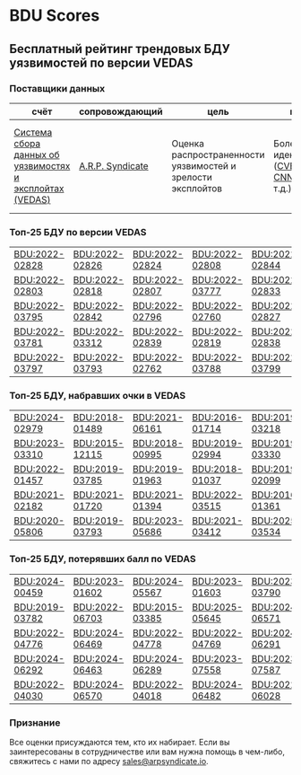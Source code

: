 
# BDU Scores
## Бесплатный рейтинг трендовых БДУ уязвимостей по версии VEDAS

### Поставщики данных
| счёт | cопровождающий | цель | покрытие | определение | частота |
| ----- | ---------- | ------- | -------- | ----------- | --------- |
| [Система сбора данных об уязвимостях и эксплойтах (VEDAS)](https://vedas.arpsyndicate.io) | [A.R.P. Syndicate](https://www.arpsyndicate.io) | Оценка распространенности уязвимостей и зрелости эксплойтов | Более 150 идентификаторов ([CVE](https://github.com/ARPSyndicate/cve-scores), [EUVD](https://github.com/ARPSyndicate/euvd-scores), [CNNVD](https://github.com/ARPSyndicate/cnnvd-scores), [BDU](https://github.com/ARPSyndicate/bdu-scores) и т.д.) | Аналитические данные с открытым исходным кодом (OSINT), полученные от [Exploit Observer](https://www.exploit.observer) | 12-16 часов |



<h3>Топ-25 БДУ по версии VEDAS</h3>

<table>
  <tr>
    <td><a href='https://vedas.arpsyndicate.io/?vuln=BDU:2022-02828'>BDU:2022-02828</a></td>
    <td><a href='https://vedas.arpsyndicate.io/?vuln=BDU:2022-02826'>BDU:2022-02826</a></td>
    <td><a href='https://vedas.arpsyndicate.io/?vuln=BDU:2022-02824'>BDU:2022-02824</a></td>
    <td><a href='https://vedas.arpsyndicate.io/?vuln=BDU:2022-02808'>BDU:2022-02808</a></td>
    <td><a href='https://vedas.arpsyndicate.io/?vuln=BDU:2022-02844'>BDU:2022-02844</a></td>
  </tr>
  <tr>
    <td><a href='https://vedas.arpsyndicate.io/?vuln=BDU:2022-02803'>BDU:2022-02803</a></td>
    <td><a href='https://vedas.arpsyndicate.io/?vuln=BDU:2022-02818'>BDU:2022-02818</a></td>
    <td><a href='https://vedas.arpsyndicate.io/?vuln=BDU:2022-02807'>BDU:2022-02807</a></td>
    <td><a href='https://vedas.arpsyndicate.io/?vuln=BDU:2022-03777'>BDU:2022-03777</a></td>
    <td><a href='https://vedas.arpsyndicate.io/?vuln=BDU:2022-02833'>BDU:2022-02833</a></td>
  </tr>
  <tr>
    <td><a href='https://vedas.arpsyndicate.io/?vuln=BDU:2022-03795'>BDU:2022-03795</a></td>
    <td><a href='https://vedas.arpsyndicate.io/?vuln=BDU:2022-02842'>BDU:2022-02842</a></td>
    <td><a href='https://vedas.arpsyndicate.io/?vuln=BDU:2022-02796'>BDU:2022-02796</a></td>
    <td><a href='https://vedas.arpsyndicate.io/?vuln=BDU:2022-02760'>BDU:2022-02760</a></td>
    <td><a href='https://vedas.arpsyndicate.io/?vuln=BDU:2022-02827'>BDU:2022-02827</a></td>
  </tr>
  <tr>
    <td><a href='https://vedas.arpsyndicate.io/?vuln=BDU:2022-03781'>BDU:2022-03781</a></td>
    <td><a href='https://vedas.arpsyndicate.io/?vuln=BDU:2022-03312'>BDU:2022-03312</a></td>
    <td><a href='https://vedas.arpsyndicate.io/?vuln=BDU:2022-02839'>BDU:2022-02839</a></td>
    <td><a href='https://vedas.arpsyndicate.io/?vuln=BDU:2022-02819'>BDU:2022-02819</a></td>
    <td><a href='https://vedas.arpsyndicate.io/?vuln=BDU:2022-02838'>BDU:2022-02838</a></td>
  </tr>
  <tr>
    <td><a href='https://vedas.arpsyndicate.io/?vuln=BDU:2022-03797'>BDU:2022-03797</a></td>
    <td><a href='https://vedas.arpsyndicate.io/?vuln=BDU:2022-03793'>BDU:2022-03793</a></td>
    <td><a href='https://vedas.arpsyndicate.io/?vuln=BDU:2022-02762'>BDU:2022-02762</a></td>
    <td><a href='https://vedas.arpsyndicate.io/?vuln=BDU:2022-03788'>BDU:2022-03788</a></td>
    <td><a href='https://vedas.arpsyndicate.io/?vuln=BDU:2022-03799'>BDU:2022-03799</a></td>
  </tr>
</table>


<h3>Топ-25 БДУ, набравших очки в VEDAS</h3>

<table>
  <tr>
    <td><a href='https://vedas.arpsyndicate.io/?vuln=BDU:2024-02979'>BDU:2024-02979</a></td>
    <td><a href='https://vedas.arpsyndicate.io/?vuln=BDU:2018-01489'>BDU:2018-01489</a></td>
    <td><a href='https://vedas.arpsyndicate.io/?vuln=BDU:2021-06161'>BDU:2021-06161</a></td>
    <td><a href='https://vedas.arpsyndicate.io/?vuln=BDU:2016-01714'>BDU:2016-01714</a></td>
    <td><a href='https://vedas.arpsyndicate.io/?vuln=BDU:2019-03218'>BDU:2019-03218</a></td>
  </tr>
  <tr>
    <td><a href='https://vedas.arpsyndicate.io/?vuln=BDU:2023-03310'>BDU:2023-03310</a></td>
    <td><a href='https://vedas.arpsyndicate.io/?vuln=BDU:2015-12115'>BDU:2015-12115</a></td>
    <td><a href='https://vedas.arpsyndicate.io/?vuln=BDU:2018-00995'>BDU:2018-00995</a></td>
    <td><a href='https://vedas.arpsyndicate.io/?vuln=BDU:2019-02994'>BDU:2019-02994</a></td>
    <td><a href='https://vedas.arpsyndicate.io/?vuln=BDU:2019-03330'>BDU:2019-03330</a></td>
  </tr>
  <tr>
    <td><a href='https://vedas.arpsyndicate.io/?vuln=BDU:2022-01457'>BDU:2022-01457</a></td>
    <td><a href='https://vedas.arpsyndicate.io/?vuln=BDU:2019-03785'>BDU:2019-03785</a></td>
    <td><a href='https://vedas.arpsyndicate.io/?vuln=BDU:2019-01963'>BDU:2019-01963</a></td>
    <td><a href='https://vedas.arpsyndicate.io/?vuln=BDU:2018-01037'>BDU:2018-01037</a></td>
    <td><a href='https://vedas.arpsyndicate.io/?vuln=BDU:2019-02099'>BDU:2019-02099</a></td>
  </tr>
  <tr>
    <td><a href='https://vedas.arpsyndicate.io/?vuln=BDU:2021-02182'>BDU:2021-02182</a></td>
    <td><a href='https://vedas.arpsyndicate.io/?vuln=BDU:2021-01720'>BDU:2021-01720</a></td>
    <td><a href='https://vedas.arpsyndicate.io/?vuln=BDU:2021-01394'>BDU:2021-01394</a></td>
    <td><a href='https://vedas.arpsyndicate.io/?vuln=BDU:2022-03515'>BDU:2022-03515</a></td>
    <td><a href='https://vedas.arpsyndicate.io/?vuln=BDU:2016-01361'>BDU:2016-01361</a></td>
  </tr>
  <tr>
    <td><a href='https://vedas.arpsyndicate.io/?vuln=BDU:2020-05806'>BDU:2020-05806</a></td>
    <td><a href='https://vedas.arpsyndicate.io/?vuln=BDU:2019-03793'>BDU:2019-03793</a></td>
    <td><a href='https://vedas.arpsyndicate.io/?vuln=BDU:2023-05686'>BDU:2023-05686</a></td>
    <td><a href='https://vedas.arpsyndicate.io/?vuln=BDU:2021-03412'>BDU:2021-03412</a></td>
    <td><a href='https://vedas.arpsyndicate.io/?vuln=BDU:2025-03534'>BDU:2025-03534</a></td>
  </tr>
</table>


<h3>Топ-25 БДУ, потерявших балл по VEDAS</h3>

<table>
  <tr>
    <td><a href='https://vedas.arpsyndicate.io/?vuln=BDU:2024-00459'>BDU:2024-00459</a></td>
    <td><a href='https://vedas.arpsyndicate.io/?vuln=BDU:2023-01602'>BDU:2023-01602</a></td>
    <td><a href='https://vedas.arpsyndicate.io/?vuln=BDU:2024-05567'>BDU:2024-05567</a></td>
    <td><a href='https://vedas.arpsyndicate.io/?vuln=BDU:2023-01603'>BDU:2023-01603</a></td>
    <td><a href='https://vedas.arpsyndicate.io/?vuln=BDU:2023-03790'>BDU:2023-03790</a></td>
  </tr>
  <tr>
    <td><a href='https://vedas.arpsyndicate.io/?vuln=BDU:2019-03782'>BDU:2019-03782</a></td>
    <td><a href='https://vedas.arpsyndicate.io/?vuln=BDU:2022-06703'>BDU:2022-06703</a></td>
    <td><a href='https://vedas.arpsyndicate.io/?vuln=BDU:2015-03385'>BDU:2015-03385</a></td>
    <td><a href='https://vedas.arpsyndicate.io/?vuln=BDU:2025-05645'>BDU:2025-05645</a></td>
    <td><a href='https://vedas.arpsyndicate.io/?vuln=BDU:2024-06571'>BDU:2024-06571</a></td>
  </tr>
  <tr>
    <td><a href='https://vedas.arpsyndicate.io/?vuln=BDU:2022-04776'>BDU:2022-04776</a></td>
    <td><a href='https://vedas.arpsyndicate.io/?vuln=BDU:2024-06469'>BDU:2024-06469</a></td>
    <td><a href='https://vedas.arpsyndicate.io/?vuln=BDU:2022-04778'>BDU:2022-04778</a></td>
    <td><a href='https://vedas.arpsyndicate.io/?vuln=BDU:2022-04769'>BDU:2022-04769</a></td>
    <td><a href='https://vedas.arpsyndicate.io/?vuln=BDU:2024-06291'>BDU:2024-06291</a></td>
  </tr>
  <tr>
    <td><a href='https://vedas.arpsyndicate.io/?vuln=BDU:2024-06292'>BDU:2024-06292</a></td>
    <td><a href='https://vedas.arpsyndicate.io/?vuln=BDU:2024-06463'>BDU:2024-06463</a></td>
    <td><a href='https://vedas.arpsyndicate.io/?vuln=BDU:2024-06289'>BDU:2024-06289</a></td>
    <td><a href='https://vedas.arpsyndicate.io/?vuln=BDU:2023-07558'>BDU:2023-07558</a></td>
    <td><a href='https://vedas.arpsyndicate.io/?vuln=BDU:2023-07587'>BDU:2023-07587</a></td>
  </tr>
  <tr>
    <td><a href='https://vedas.arpsyndicate.io/?vuln=BDU:2022-04030'>BDU:2022-04030</a></td>
    <td><a href='https://vedas.arpsyndicate.io/?vuln=BDU:2024-06570'>BDU:2024-06570</a></td>
    <td><a href='https://vedas.arpsyndicate.io/?vuln=BDU:2022-04018'>BDU:2022-04018</a></td>
    <td><a href='https://vedas.arpsyndicate.io/?vuln=BDU:2024-06482'>BDU:2024-06482</a></td>
    <td><a href='https://vedas.arpsyndicate.io/?vuln=BDU:2022-06028'>BDU:2022-06028</a></td>
  </tr>
</table>


### Признание
Все оценки присуждаются тем, кто их набирает.
Если вы заинтересованы в сотрудничестве или вам нужна помощь в чем-либо, свяжитесь с нами по адресу [sales@arpsyndicate.io](mailto:sales@arpsyndicate.io).

